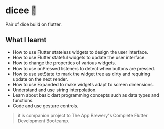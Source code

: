 # dicee 🎲

Pair of dice build on flutter.

## What I learnt

-    How to use Flutter stateless widgets to design the user interface.
-    How to use Flutter stateful widgets to update the user interface.
-    How to change the properties of various widgets.
-    How to use onPressed listeners to detect when buttons are pressed.
-    How to use setState to mark the widget tree as dirty and requiring update on the next render.
-    How to use Expanded to make widgets adapt to screen dimensions.
-    Understand and use string interpolation.
-    Learn about basic dart programming concepts such as data types and functions.
-    Code and use gesture controls.

>  it is companion project to The App Brewery's Complete Flutter Development Bootcamp.
